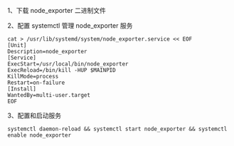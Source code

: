 1、下载 node_exporter 二进制文件

2、配置 systemctl 管理 node_exporter 服务

```shell
cat > /usr/lib/systemd/system/node_exporter.service << EOF
[Unit]
Description=node_exporter
[Service]
ExecStart=/usr/local/bin/node_exporter
ExecReload=/bin/kill -HUP $MAINPID
KillMode=process
Restart=on-failure
[Install]
WantedBy=multi-user.target
EOF
```

3、配置和启动服务

```
systemctl daemon-reload && systemctl start node_exporter && systemctl enable node_exporter
```

